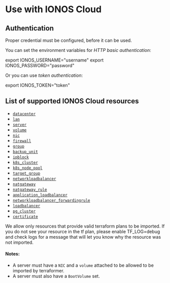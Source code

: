 # Use with IONOS Cloud

## Authentication

Proper credential must be configured, before it can be used.

You can set the environment variables for *HTTP basic authentication*:

export IONOS_USERNAME="username"
export IONOS_PASSWORD="password"

Or you can use *token authentication*:

export IONOS_TOKEN="token"


## List of supported IONOS Cloud resources

* [`datacenter`](https://registry.terraform.io/providers/ionos-cloud/ionoscloud/latest/docs/resources/datacenter)
* [`lan`](https://registry.terraform.io/providers/ionos-cloud/ionoscloud/latest/docs/resources/lan)
* [`server`](https://registry.terraform.io/providers/ionos-cloud/ionoscloud/latest/docs/resources/server)
* [`volume`](https://registry.terraform.io/providers/ionos-cloud/ionoscloud/latest/docs/resources/volume)
* [`nic`](https://registry.terraform.io/providers/ionos-cloud/ionoscloud/latest/docs/resources/nic)
* [`firewall`](https://registry.terraform.io/providers/ionos-cloud/ionoscloud/latest/docs/resources/firewall)
* [`group`](https://registry.terraform.io/providers/ionos-cloud/ionoscloud/latest/docs/resources/group)
* [`backup_unit`](https://registry.terraform.io/providers/ionos-cloud/ionoscloud/latest/docs/resources/backup_unit)
* [`ipblock`](https://registry.terraform.io/providers/ionos-cloud/ionoscloud/latest/docs/resources/ipblock)
* [`k8s_cluster`](https://registry.terraform.io/providers/ionos-cloud/ionoscloud/latest/docs/resources/k8s_cluster)
* [`k8s_node_pool`](https://registry.terraform.io/providers/ionos-cloud/ionoscloud/latest/docs/resources/k8s_node_pool)
* [`target_group`](https://registry.terraform.io/providers/ionos-cloud/ionoscloud/latest/docs/resources/target_group)
* [`networkloadbalancer`](https://registry.terraform.io/providers/ionos-cloud/ionoscloud/latest/docs/resources/networkloadbalancer)
* [`natgateway`](https://registry.terraform.io/providers/ionos-cloud/ionoscloud/latest/docs/resources/natgateway)
* [`natgateway_rule`](https://registry.terraform.io/providers/ionos-cloud/ionoscloud/latest/docs/resources/natgateway_rule)
* [`application_loadbalancer`](https://registry.terraform.io/providers/ionos-cloud/ionoscloud/latest/docs/resources/application_loadbalancer)
* [`networkloadbalancer_forwardingrule`](https://registry.terraform.io/providers/ionos-cloud/ionoscloud/latest/docs/resources/networkloadbalancer_forwardingrule)
* [`loadbalancer`](https://registry.terraform.io/providers/ionos-cloud/ionoscloud/latest/docs/resources/loadbalancer)
* [`pg_cluster`](https://registry.terraform.io/providers/ionos-cloud/ionoscloud/latest/docs/resources/dbaas_pgsql_cluster)
* [`certificate`](https://registry.terraform.io/providers/ionos-cloud/ionoscloud/latest/docs/resources/certificate)

We allow only resources that provide valid terraform plans to be imported.
If you do not see your resource in the tf plan, please enable TF_LOG=debug and check logs 
for a message that will let you know why the resource was not imported.

#### Notes:
 - A server must have a `NIC` and a `volume` attached to be allowed to be imported by terraformer.
 - A server must also have a `BootVolume` set.


